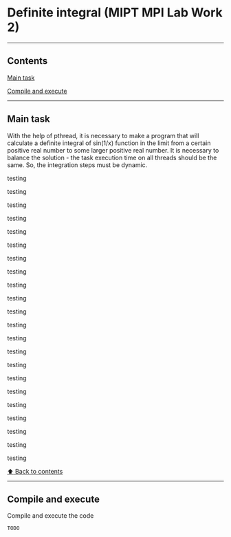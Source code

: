 # Definite integral (MIPT MPI Lab Work 2)
____

## Contents

[Main task](#Main-task)

[Compile and execute](#Compile-and-execute)
____

## Main task

With the help of pthread, it is necessary to make a program that will calculate a definite integral of sin(1/x) function in the limit from a certain positive real number to some larger positive real number. It is necessary to balance the solution - the task execution time on all threads should be the same. So, the integration steps must be dynamic.

testing

testing

testing

testing

testing

testing

testing

testing

testing

testing

testing

testing

testing

testing

testing

testing

testing

testing

testing

testing

testing

testing



[:arrow_up: Back to contents](#Contents)
____

## Compile and execute
Compile and execute the code
```
TODO
```